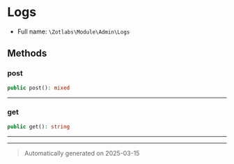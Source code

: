 
# Logs





* Full name: `\Zotlabs\Module\Admin\Logs`




## Methods


### post



```php
public post(): mixed
```












***

### get



```php
public get(): string
```












***


***
> Automatically generated on 2025-03-15

